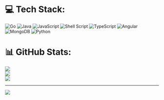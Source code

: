 


# 💻 Tech Stack:
![Go](https://img.shields.io/badge/go-%2300ADD8.svg?style=for-the-badge&logo=go&logoColor=white)
![Java](https://img.shields.io/badge/java-%23ED8B00.svg?style=for-the-badge&logo=java&logoColor=white) ![JavaScript](https://img.shields.io/badge/javascript-%23323330.svg?style=for-the-badge&logo=javascript&logoColor=%23F7DF1E) ![Shell Script](https://img.shields.io/badge/shell_script-%23121011.svg?style=for-the-badge&logo=gnu-bash&logoColor=white) ![TypeScript](https://img.shields.io/badge/typescript-%23007ACC.svg?style=for-the-badge&logo=typescript&logoColor=white) ![Angular](https://img.shields.io/badge/angular-%23DD0031.svg?style=for-the-badge&logo=angular&logoColor=white) ![MongoDB](https://img.shields.io/badge/MongoDB-%234ea94b.svg?style=for-the-badge&logo=mongodb&logoColor=white) ![Python](https://img.shields.io/badge/python-3670A0?style=for-the-badge&logo=python&logoColor=ffdd54) 
# 📊 GitHub Stats:
![](https://github-readme-stats.vercel.app/api?username=vedashrutha&theme=dark&hide_border=false&include_all_commits=false&count_private=false)<br/>
![](https://github-readme-streak-stats.herokuapp.com/?user=vedashrutha&theme=dark&hide_border=false)<br/>
![](https://github-readme-stats.vercel.app/api/top-langs/?username=vedashrutha&theme=dark&hide_border=false&include_all_commits=false&count_private=false&layout=compact)


---
[![](https://visitcount.itsvg.in/api?id=vedashrutha&icon=0&color=0)](https://visitcount.itsvg.in)

<!-- Proudly created with GPRM ( https://gprm.itsvg.in ) -->
